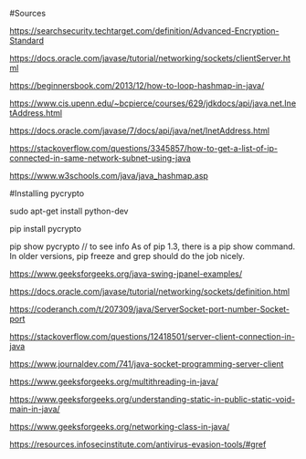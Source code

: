 #Sources

https://searchsecurity.techtarget.com/definition/Advanced-Encryption-Standard

https://docs.oracle.com/javase/tutorial/networking/sockets/clientServer.html

https://beginnersbook.com/2013/12/how-to-loop-hashmap-in-java/

https://www.cis.upenn.edu/~bcpierce/courses/629/jdkdocs/api/java.net.InetAddress.html

https://docs.oracle.com/javase/7/docs/api/java/net/InetAddress.html

https://stackoverflow.com/questions/3345857/how-to-get-a-list-of-ip-connected-in-same-network-subnet-using-java

https://www.w3schools.com/java/java_hashmap.asp

#Installing pycrypto

sudo apt-get install python-dev

pip install pycrypto

pip show pycrypto // to see info As of pip 1.3, there is a pip show command. In older versions, pip freeze and grep should do the job nicely.

https://www.geeksforgeeks.org/java-swing-jpanel-examples/

https://docs.oracle.com/javase/tutorial/networking/sockets/definition.html

https://coderanch.com/t/207309/java/ServerSocket-port-number-Socket-port

https://stackoverflow.com/questions/12418501/server-client-connection-in-java

https://www.journaldev.com/741/java-socket-programming-server-client

https://www.geeksforgeeks.org/multithreading-in-java/

https://www.geeksforgeeks.org/understanding-static-in-public-static-void-main-in-java/

https://www.geeksforgeeks.org/networking-class-in-java/

https://resources.infosecinstitute.com/antivirus-evasion-tools/#gref